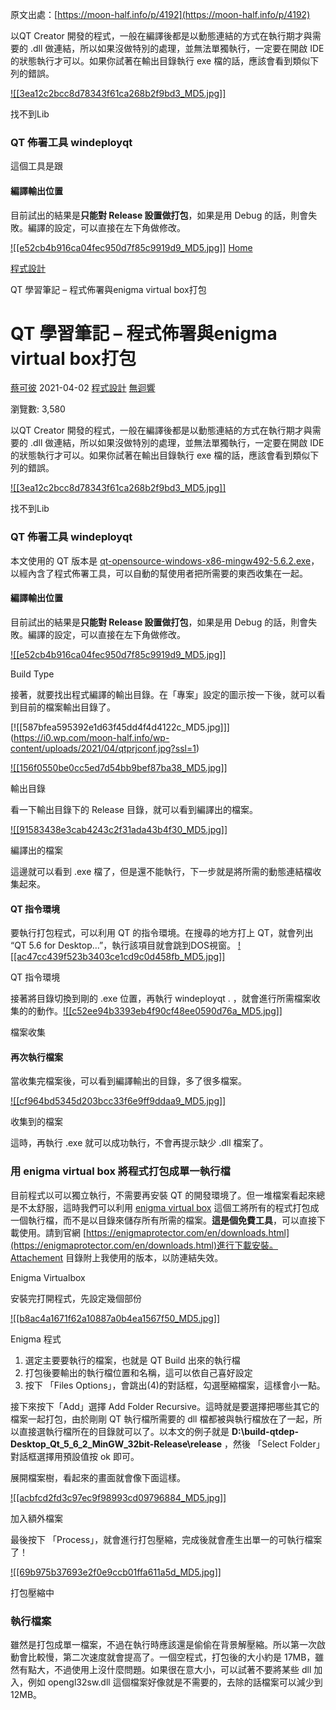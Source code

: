  原文出處：[https://moon-half.info/p/4192](https://moon-half.info/p/4192)

以QT Creator 開發的程式，一般在編譯後都是以動態連結的方式在執行期才與需要的 .dll 做連結，所以如果沒做特別的處理，並無法單獨執行，一定要在開啟 IDE 的狀態執行才可以。如果你試著在輸出目錄執行 exe 檔的話，應該會看到類似下列的錯誤。

[![[3ea12c2bcc8d78343f61ca268b2f9bd3_MD5.jpg]]](https://i2.wp.com/moon-half.info/wp-content/uploads/2021/04/loadfailed.jpg?ssl=1)

找不到Lib

### QT 佈署工具 windeployqt
這個工具是跟


#### 編譯輸出位置

目前試出的結果是**只能對 Release 設置做打包**，如果是用 Debug 的話，則會失敗。編譯的設定，可以直接在左下角做修改。

[![[e52cb4b916ca04fec950d7f85c9919d9_MD5.jpg]]](https://i1.wp.com/moon-half.info/wp-content/uploads/2021/04/qtbuildtype.jpg?ssl=1)
[Home](https://moon-half.info)

[程式設計](https://moon-half.info/p/category/%e7%a8%8b%e5%bc%8f%e8%a8%ad%e8%a8%88)

QT 學習筆記 – 程式佈署與enigma virtual box打包

# QT 學習筆記 – 程式佈署與enigma virtual box打包

[蔡可彼](https://moon-half.info/p/author/kebi "由 蔡可彼 發表") 2021-04-02 [程式設計](https://moon-half.info/p/category/%e7%a8%8b%e5%bc%8f%e8%a8%ad%e8%a8%88 "View all posts in 程式設計") [無迴響](https://moon-half.info/p/4192#respond)

瀏覽數: 3,580

以QT Creator 開發的程式，一般在編譯後都是以動態連結的方式在執行期才與需要的 .dll 做連結，所以如果沒做特別的處理，並無法單獨執行，一定要在開啟 IDE 的狀態執行才可以。如果你試著在輸出目錄執行 exe 檔的話，應該會看到類似下列的錯誤。

[![[3ea12c2bcc8d78343f61ca268b2f9bd3_MD5.jpg]]](https://i2.wp.com/moon-half.info/wp-content/uploads/2021/04/loadfailed.jpg?ssl=1)

找不到Lib

### QT 佈署工具 windeployqt

本文使用的 QT 版本是 [qt-opensource-windows-x86-mingw492-5.6.2.exe](https://download.qt.io/new_archive/qt/5.6/5.6.2/qt-opensource-windows-x86-mingw492-5.6.2.exe)，以經內含了程式佈署工具，可以自動的幫使用者把所需要的東西收集在一起。

#### 編譯輸出位置

目前試出的結果是**只能對 Release 設置做打包**，如果是用 Debug 的話，則會失敗。編譯的設定，可以直接在左下角做修改。

[![[e52cb4b916ca04fec950d7f85c9919d9_MD5.jpg]]](https://i1.wp.com/moon-half.info/wp-content/uploads/2021/04/qtbuildtype.jpg?ssl=1)

Build Type

接著，就要找出程式編譯的輸出目錄。在「專案」設定的圖示按一下後，就可以看到目前的檔案輸出目錄了。

[![[587bfea595392e1d63f45dd4f4d4122c_MD5.jpg]]]
(https://i0.wp.com/moon-half.info/wp-content/uploads/2021/04/qtprjconf.jpg?ssl=1)

[![[156f0550be0cc5ed7d54bb9bef87ba38_MD5.jpg]]](https://i0.wp.com/moon-half.info/wp-content/uploads/2021/04/qtoutputdir.jpg?ssl=1)

輸出目錄

看一下輸出目錄下的 Release 目錄，就可以看到編譯出的檔案。

[![[91583438e3cab4243c2f31ada43b4f30_MD5.jpg]]](https://i2.wp.com/moon-half.info/wp-content/uploads/2021/04/outputdirfiles.jpg?ssl=1)

編譯出的檔案

這邊就可以看到 .exe 檔了，但是還不能執行，下一步就是將所需的動態連結檔收集起來。

#### QT 指令環境

要執行打包程式，可以利用 QT 的指令環境。在搜尋的地方打上 QT，就會列出 “QT 5.6 for Desktop…”，執行該項目就會跳到DOS視窗。
[![[ac47cc439f523b3403ce1cd9c0d458fb_MD5.jpg]]](https://i1.wp.com/moon-half.info/wp-content/uploads/2021/04/qtcmdenv.jpg?ssl=1)

QT 指令環境

接著將目錄切換到剛的 .exe 位置，再執行 windeployqt . ，就會進行所需檔案收集的的動作。[![[c52ee94b3393eb4f90cf48ee0590d76a_MD5.jpg]]](https://i1.wp.com/moon-half.info/wp-content/uploads/2021/04/collection.jpg?ssl=1)

檔案收集
#### 再次執行檔案

當收集完檔案後，可以看到編譯輸出的目錄，多了很多檔案。

[![[cf964bd5345d203bcc33f6e9ff9ddaa9_MD5.jpg]]](https://i1.wp.com/moon-half.info/wp-content/uploads/2021/04/collectionafter.jpg?ssl=1)

收集到的檔案

這時，再執行 .exe 就可以成功執行，不會再提示缺少 .dll 檔案了。

### 用 enigma virtual box 將程式打包成單一執行檔

目前程式以可以獨立執行，不需要再安裝 QT 的開發環境了。但一堆檔案看起來總是不太舒服，這時我們可以利用 [enigma virtual box](https://enigmaprotector.com/en/aboutvb.html) 這個工將所有的程式打包成一個執行檔，而不是以目錄來儲存所有所需的檔案。**這是個免費工具**，可以直接下載使用。請到官網 [https://enigmaprotector.com/en/downloads.html](https://enigmaprotector.com/en/downloads.html)進行下載安裝。Attachement 目錄附上我使用的版本，以防連結失效。

Enigma Virtualbox

安裝完打開程式，先設定幾個部份

[![[b8ac4a1671f62a10887a0b4ea1567f50_MD5.jpg]]](https://i0.wp.com/moon-half.info/wp-content/uploads/2021/04/eopen.jpg?ssl=1)

Enigma 程式

1. 選定主要要執行的檔案，也就是 QT Build 出來的執行檔
2. 打包後要輸出的執行檔位置和名稱，這可以依自己喜好設定
3. 按下 「Files Options」，會跳出(4)的對話框，勾選壓縮檔案，這樣會小一點。

接下來按下「Add」選擇 Add Folder Recursive。這時就是要選擇把哪些其它的檔案一起打包，由於剛剛 QT 執行檔所需要的 dll 檔都被與執行檔放在了一起，所以直接選執行檔所在的目錄就可以了。以本文的例子就是 **D:\build-qtdep-Desktop_Qt_5_6_2_MinGW_32bit-Release\release** ，然後 「Select Folder」對話框選擇用預設值按 ok 即可。

展開檔案樹，看起來的畫面就會像下面這樣。

[![[acbfcd2fd3c97ec9f98993cd09796884_MD5.jpg]]](https://i0.wp.com/moon-half.info/wp-content/uploads/2021/04/eniaddfiles.jpg?ssl=1)

加入額外檔案

最後按下 「Process」，就會進行打包壓縮，完成後就會產生出單一的可執行檔案了！

[![[69b975b37693e2f0e9ccb01ffa611a5d_MD5.jpg]]](https://i0.wp.com/moon-half.info/wp-content/uploads/2021/04/process.jpg?ssl=1)

打包壓縮中
### 執行檔案

雖然是打包成單一檔案，不過在執行時應該還是偷偷在背景解壓縮。所以第一次啟動會比較慢，第二次速度就會提高了。一個空程式，打包後的大小約是 17MB，雖然有點大，不過使用上沒什麼問題。如果很在意大小，可以試著不要將某些 dll 加入，例如 opengl32sw.dll 這個檔案好像就是不需要的，去除的話檔案可以減少到12MB。
